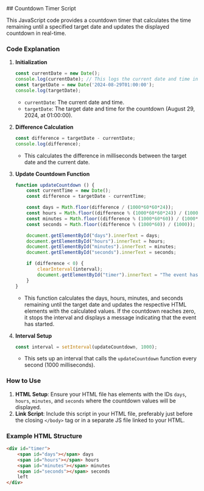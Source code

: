 <response>
## Countdown Timer Script

This JavaScript code provides a countdown timer that calculates the time remaining until a specified target date and updates the displayed countdown in real-time.

### Code Explanation

1. **Initialization**
   ```javascript
   const currentDate = new Date();
   console.log(currentDate); // This logs the current date and time in the console
   const targetDate = new Date('2024-08-29T01:00:00');
   console.log(targetDate);
   ```
   - `currentDate`: The current date and time.
   - `targetDate`: The target date and time for the countdown (August 29, 2024, at 01:00:00).

2. **Difference Calculation**
   ```javascript
   const difference = targetDate - currentDate;
   console.log(difference);
   ```
   - This calculates the difference in milliseconds between the target date and the current date.

3. **Update Countdown Function**
   ```javascript
   function updateCountdown () {
       const currentTime = new Date();
       const difference = targetDate - currentTime;

       const days = Math.floor(difference / (1000*60*60*24));
       const hours = Math.floor((difference % (1000*60*60*24)) / (1000*60*60));
       const minutes = Math.floor((difference % (1000*60*60)) / (1000*60));
       const seconds = Math.floor((difference % (1000*60)) / (1000));

       document.getElementById("days").innerText = days;
       document.getElementById("hours").innerText = hours;
       document.getElementById("minutes").innerText = minutes;
       document.getElementById("seconds").innerText = seconds;

       if (difference < 0) {
           clearInterval(interval);
           document.getElementById("timer").innerText = "The event has started!";
       }
   }
   ```
   - This function calculates the days, hours, minutes, and seconds remaining until the target date and updates the respective HTML elements with the calculated values. If the countdown reaches zero, it stops the interval and displays a message indicating that the event has started.

4. **Interval Setup**
   ```javascript
   const interval = setInterval(updateCountdown, 1000);
   ```
   - This sets up an interval that calls the `updateCountdown` function every second (1000 milliseconds).

### How to Use

1. **HTML Setup**: Ensure your HTML file has elements with the IDs `days`, `hours`, `minutes`, and `seconds` where the countdown values will be displayed.
2. **Link Script**: Include this script in your HTML file, preferably just before the closing `</body>` tag or in a separate JS file linked to your HTML.

### Example HTML Structure
```html
<div id="timer">
    <span id="days"></span> days 
    <span id="hours"></span> hours 
    <span id="minutes"></span> minutes 
    <span id="seconds"></span> seconds 
    left
</div>
```
</response>
